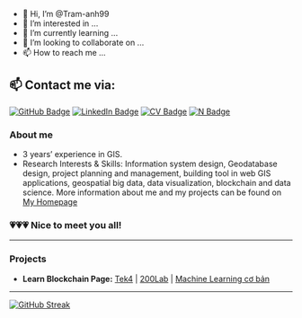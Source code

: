 - 👋 Hi, I’m @Tram-anh99
- 👀 I’m interested in ...
- 🌱 I’m currently learning ...
- 💞️ I’m looking to collaborate on ...
- 📫 How to reach me ...

<!---
Tram-anh99/Tram-anh99 is a ✨ special ✨ repository because its `README.md` (this file) appears on your GitHub profile.
You can click the Preview link to take a look at your changes.
--->
## 📫 Contact me via:

[![GitHub Badge](https://img.shields.io/github/followers/thangqd?style=social)](https://github.com/Tram-anh99)
[![LinkedIn Badge](https://img.shields.io/badge/My-LinkedIn-blue)](https://www.linkedin.com/in/tramanh879/)
[![CV Badge](https://img.shields.io/badge/My-CV-critical)](https://Tram-anh99.github.io/about/)
[![N Badge](https://img.shields.io/badge/My-CV-critical)]([https://Tram-anh99.github.io/about/](https://tramanh99.notion.site/y-l-Life-wiki-c-a-Tr-m-Anh-9e53c3acceb54e8bb41680c443743d30?pvs=4))

### About me
-	3 years’ experience in GIS.
-	Research Interests & Skills: Information system design, Geodatabase design, project planning and management, building tool in web GIS applications, geospatial big data, data visualization, blockchain and data science.
More information about me and my projects can be found on [My Homepage](https://Tram-anh99.github.io/)

### 💗💗💗 Nice to meet you all!
---

### Projects

- **Learn Blockchain Page:** [Tek4]([https://github.com/thangqd/becagis](https://tek4.vn/khoa-hoc/khoa-hoc-blockchain-co-ban/blockchain-la-gi)) | [200Lab]((https://200lab.io/)) | [Machine Learning cơ bản]([https://github.com/thangqd/HCMGIS](https://machinelearningcoban.com/2016/12/27/categories/))

---

[![GitHub Streak](https://github-readme-streak-stats.herokuapp.com?user=Tram-anh99.github.io&theme=dayfox&hide_border=true&locale=vi&date_format=j%2Fn%5B%2FY%5D&exclude_days=Sun%2CSat)](https://git.io/streak-stats)
